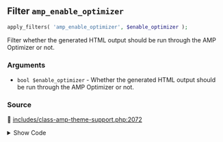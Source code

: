 ## Filter `amp_enable_optimizer`

```php
apply_filters( 'amp_enable_optimizer', $enable_optimizer );
```

Filter whether the generated HTML output should be run through the AMP Optimizer or not.

### Arguments

* `bool $enable_optimizer` - Whether the generated HTML output should be run through the AMP Optimizer or not.

### Source

:link: [includes/class-amp-theme-support.php:2072](/includes/class-amp-theme-support.php#L2072)

<details>
<summary>Show Code</summary>

```php
$enable_optimizer = apply_filters( 'amp_enable_optimizer', $enable_optimizer );
```

</details>
